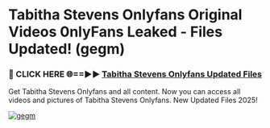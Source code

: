 # Tabitha Stevens Onlyfans Original Videos 0nlyFans Leaked - Files Updated! (gegm)

<h3>🔴 CLICK HERE 🌐==►► <a href="https://tinyurl.com/3hn5wdd3" rel="nofollow">Tabitha Stevens Onlyfans Updated Files</a></h3>

Get Tabitha Stevens Onlyfans and all content. Now you can access all videos and pictures of Tabitha Stevens Onlyfans. New Updated Files 2025!

[![gegm](https://i.imgur.com/4HnBqBT.gif)](https://tinyurl.com/3hn5wdd3)
